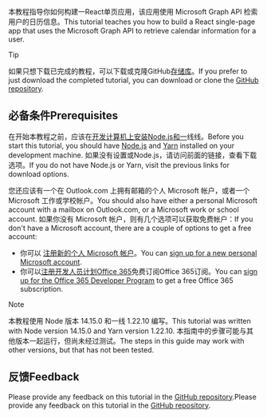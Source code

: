 <!-- markdownlint-disable MD002 MD041 -->

<span data-ttu-id="0d49d-101">本教程指导你如何构建一React单页应用，该应用使用 Microsoft Graph API 检索用户的日历信息。</span><span class="sxs-lookup"><span data-stu-id="0d49d-101">This tutorial teaches you how to build a React single-page app that uses the Microsoft Graph API to retrieve calendar information for a user.</span></span>

> [!TIP]
> <span data-ttu-id="0d49d-102">如果只想下载已完成的教程，可以下载或克隆GitHub[存储库](https://github.com/microsoftgraph/msgraph-training-reactspa)。</span><span class="sxs-lookup"><span data-stu-id="0d49d-102">If you prefer to just download the completed tutorial, you can download or clone the [GitHub repository](https://github.com/microsoftgraph/msgraph-training-reactspa).</span></span>

## <a name="prerequisites"></a><span data-ttu-id="0d49d-103">必备条件</span><span class="sxs-lookup"><span data-stu-id="0d49d-103">Prerequisites</span></span>

<span data-ttu-id="0d49d-104">在开始本教程之前，应该在[开发计算机上安装Node.js](https://nodejs.org)[和一](https://classic.yarnpkg.com/)线线。</span><span class="sxs-lookup"><span data-stu-id="0d49d-104">Before you start this tutorial, you should have [Node.js](https://nodejs.org) and [Yarn](https://classic.yarnpkg.com/) installed on your development machine.</span></span> <span data-ttu-id="0d49d-105">如果没有设置或Node.js，请访问前面的链接，查看下载选项。</span><span class="sxs-lookup"><span data-stu-id="0d49d-105">If you do not have Node.js or Yarn, visit the previous links for download options.</span></span>

<span data-ttu-id="0d49d-106">您还应该有一个在 Outlook.com 上拥有邮箱的个人 Microsoft 帐户，或者一个 Microsoft 工作或学校帐户。</span><span class="sxs-lookup"><span data-stu-id="0d49d-106">You should also have either a personal Microsoft account with a mailbox on Outlook.com, or a Microsoft work or school account.</span></span> <span data-ttu-id="0d49d-107">如果你没有 Microsoft 帐户，则有几个选项可以获取免费帐户：</span><span class="sxs-lookup"><span data-stu-id="0d49d-107">If you don't have a Microsoft account, there are a couple of options to get a free account:</span></span>

- <span data-ttu-id="0d49d-108">你可以 [注册新的个人 Microsoft 帐户](https://signup.live.com/signup?wa=wsignin1.0&rpsnv=12&ct=1454618383&rver=6.4.6456.0&wp=MBI_SSL_SHARED&wreply=https://mail.live.com/default.aspx&id=64855&cbcxt=mai&bk=1454618383&uiflavor=web&uaid=b213a65b4fdc484382b6622b3ecaa547&mkt=E-US&lc=1033&lic=1)。</span><span class="sxs-lookup"><span data-stu-id="0d49d-108">You can [sign up for a new personal Microsoft account](https://signup.live.com/signup?wa=wsignin1.0&rpsnv=12&ct=1454618383&rver=6.4.6456.0&wp=MBI_SSL_SHARED&wreply=https://mail.live.com/default.aspx&id=64855&cbcxt=mai&bk=1454618383&uiflavor=web&uaid=b213a65b4fdc484382b6622b3ecaa547&mkt=E-US&lc=1033&lic=1).</span></span>
- <span data-ttu-id="0d49d-109">你可以[注册开发人员计划Office 365](https://developer.microsoft.com/office/dev-program)免费订阅Office 365订阅。</span><span class="sxs-lookup"><span data-stu-id="0d49d-109">You can [sign up for the Office 365 Developer Program](https://developer.microsoft.com/office/dev-program) to get a free Office 365 subscription.</span></span>

> [!NOTE]
> <span data-ttu-id="0d49d-110">本教程使用 Node 版本 14.15.0 和一线 1.22.10 编写。</span><span class="sxs-lookup"><span data-stu-id="0d49d-110">This tutorial was written with Node version 14.15.0 and Yarn version 1.22.10.</span></span> <span data-ttu-id="0d49d-111">本指南中的步骤可能与其他版本一起运行，但尚未经过测试。</span><span class="sxs-lookup"><span data-stu-id="0d49d-111">The steps in this guide may work with other versions, but that has not been tested.</span></span>

## <a name="feedback"></a><span data-ttu-id="0d49d-112">反馈</span><span class="sxs-lookup"><span data-stu-id="0d49d-112">Feedback</span></span>

<span data-ttu-id="0d49d-113">Please provide any feedback on this tutorial in the [GitHub repository](https://github.com/microsoftgraph/msgraph-training-reactspa).</span><span class="sxs-lookup"><span data-stu-id="0d49d-113">Please provide any feedback on this tutorial in the [GitHub repository](https://github.com/microsoftgraph/msgraph-training-reactspa).</span></span>
